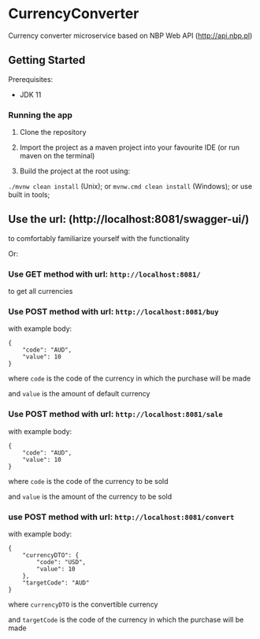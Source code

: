 # CurrencyConverter
Currency converter microservice based on NBP Web API (http://api.nbp.pl)

## Getting Started

Prerequisites:
- JDK 11

### Running the app

1. Clone the repository
2. Import the project as a maven project into your favourite IDE (or run maven on the terminal)

4. Build the project at the root using:

`./mvnw clean install` (Unix); 
or `mvnw.cmd clean install` (Windows); 
or use built in tools;

## Use the url: (http://localhost:8081/swagger-ui/)
to comfortably familiarize yourself with the functionality

Or:

### Use GET method with url: `http://localhost:8081/`
to get all currencies

### Use POST method with url: `http://localhost:8081/buy`
with example body:

    {
        "code": "AUD",
        "value": 10
    }
where `code` is the code of the currency in which the purchase will be made

and `value` is the amount of default currency

### Use POST method with url: `http://localhost:8081/sale`
with example body:

    {
        "code": "AUD",
        "value": 10
    }
where `code` is the code of the currency to be sold

and `value` is the amount of the currency to be sold


### use POST method with url: `http://localhost:8081/convert`
with example body:

    {
        "currencyDTO": {
            "code": "USD",
            "value": 10
        },
        "targetCode": "AUD"
    }
where `currencyDTO` is the convertible currency

and `targetCode` is the code of the currency in which the purchase will be made
